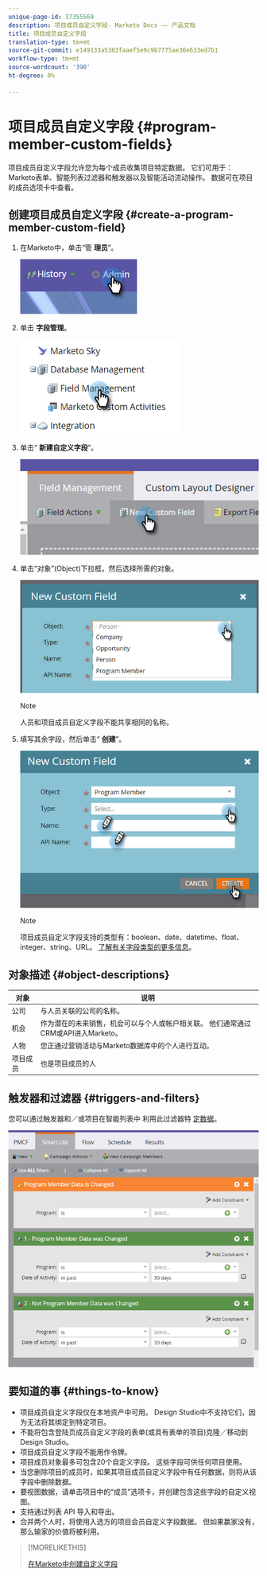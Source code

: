 ```yaml
---
unique-page-id: 37355569
description: 项目成员自定义字段- Marketo Docs —— 产品文档
title: 项目成员自定义字段
translation-type: tm+mt
source-git-commit: e149133a5383faaef5e9c9b7775ae36e633ed7b1
workflow-type: tm+mt
source-wordcount: '390'
ht-degree: 0%

---
```



# 项目成员自定义字段 {#program-member-custom-fields}

项目成员自定义字段允许您为每个成员收集项目特定数据。 它们可用于：Marketo表单、智能列表过滤器和触发器以及智能活动流动操作。 数据可在项目的成员选项卡中查看。

## 创建项目成员自定义字段 {#create-a-program-member-custom-field}

1. 在Marketo中，单击“管 **理员**”。

   ![](assets/one.png)

1. 单击 **字段管理**。

   ![](assets/two.png)

1. 单击“ **新建自定义字段**”。

   ![](assets/three.png)

1. 单击“对象”(Object)下拉框，然后选择所需的对象。

   ![](assets/four.png)

   >[!NOTE]
   >
   >人员和项目成员自定义字段不能共享相同的名称。

1. 填写其余字段，然后单击“ **创建**”。

   ![](assets/five.png)

   >[!NOTE]
   >
   >项目成员自定义字段支持的类型有：boolean、date、datetime、float、integer、string、URL。 [了解有关字段类型的更多信息](http://docs.marketo.com/x/Wwgt)。

## 对象描述 {#object-descriptions}

| 对象 | 说明 |
|---|---|
| 公司 | 与人员关联的公司的名称。 |
| 机会 | 作为潜在的未来销售，机会可以与个人或帐户相关联。 他们通常通过CRM或API进入Marketo。 |
| 人物 | 您正通过营销活动与Marketo数据库中的个人进行互动。 |
| 项目成员 | 也是项目成员的人 |

## 触发器和过滤器 {#triggers-and-filters}

您可以通过触发器和／或项目在智能列表中 [](http://docs.marketo.com/x/PoAR)利用此过滤器特 [定数据](http://docs.marketo.com/x/2YAI)。

![](assets/six.png)

## 要知道的事 {#things-to-know}

* 项目成员自定义字段仅在本地资产中可用。 Design Studio中不支持它们，因为无法将其绑定到特定项目。
* 不能将包含登陆页成员自定义字段的表单(或具有表单的项目)克隆／移动到Design Studio。
* 项目成员自定义字段不能用作令牌。
* 项目成员对象最多可包含20个自定义字段。 这些字段可供任何项目使用。
* 当您删除项目的成员时，如果其项目成员自定义字段中有任何数据，则将从该字段中删除数据。
* 要视图数据，请单击项目中的“成员”选项卡，并创建包含这些字段的自定义视图。
* 支持通过列表 [](http://docs.marketo.com/x/egAk)API [](http://developers.marketo.com/)导入和导出。
* 合并两个人时，将使用入选方的项目会员自定义字段数据。 但如果赢家没有，那么输家的价值将被利用。

>[!MORELIKETHIS]
>
>[在Marketo中创建自定义字段](../../../../product-docs/administration/field-management/create-a-custom-field-in-marketo.md)

